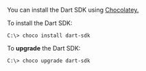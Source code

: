You can install the Dart SDK using [Chocolatey.][Chocolatey]

To install the Dart SDK:

```terminal
C:\> choco install dart-sdk
```

To **upgrade** the Dart SDK:

```terminal
C:\> choco upgrade dart-sdk
```

[Chocolatey]: https://chocolatey.org
